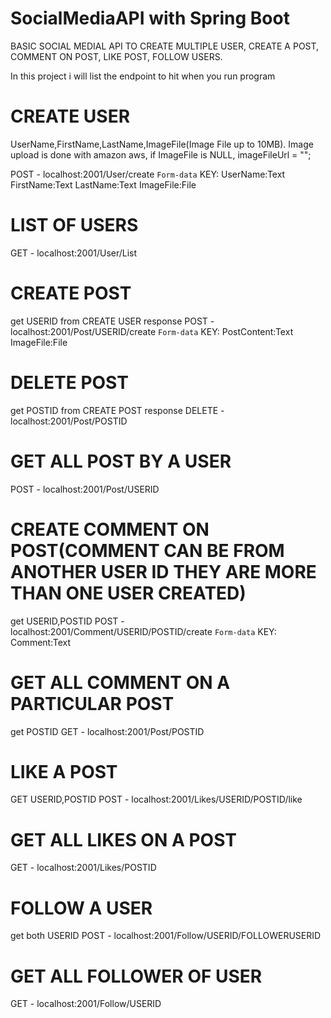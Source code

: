 # SocialMediaAPI with Spring Boot
BASIC SOCIAL MEDIAL API TO CREATE MULTIPLE USER, CREATE A POST, COMMENT ON POST, LIKE POST, FOLLOW USERS.

In this project i will list the endpoint to hit when you run program

# CREATE USER
UserName,FirstName,LastName,ImageFile(Image File up to 10MB).
Image upload is done with amazon aws, if ImageFile is NULL, imageFileUrl = ""; 


POST - localhost:2001/User/create 
`Form-data`
KEY: 
UserName:Text
FirstName:Text
LastName:Text
ImageFile:File


# LIST OF USERS
GET - localhost:2001/User/List

# CREATE POST
get USERID from CREATE USER response
POST - localhost:2001/Post/USERID/create
`Form-data`
KEY: 
PostContent:Text
ImageFile:File

# DELETE POST
get POSTID from CREATE POST response
DELETE - localhost:2001/Post/POSTID

# GET ALL POST BY A USER
POST - localhost:2001/Post/USERID


# CREATE COMMENT ON POST(COMMENT CAN BE FROM ANOTHER USER ID THEY ARE MORE THAN ONE USER CREATED)
get USERID,POSTID 
POST - localhost:2001/Comment/USERID/POSTID/create
`Form-data`
KEY: 
Comment:Text

# GET ALL COMMENT ON A PARTICULAR POST
get POSTID
GET - localhost:2001/Post/POSTID

# LIKE A POST
GET USERID,POSTID 
POST - localhost:2001/Likes/USERID/POSTID/like

# GET ALL LIKES ON A POST
GET - localhost:2001/Likes/POSTID

# FOLLOW A USER
get both USERID
POST - localhost:2001/Follow/USERID/FOLLOWERUSERID

# GET ALL FOLLOWER OF USER
GET - localhost:2001/Follow/USERID

